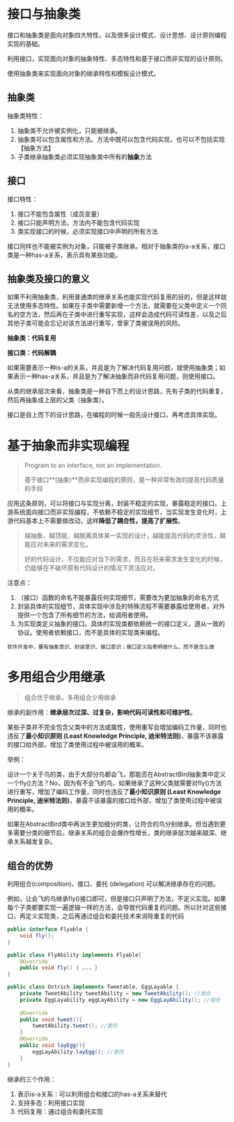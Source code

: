 # 接口与抽象类

接口和抽象类是面向对象四大特性，以及很多设计模式、设计思想、设计原则编程实现的基础。

利用接口，实现面向对象的抽象特性、多态特性和基于接口而非实现的设计原则。

使用抽象类来实现面向对象的继承特性和模板设计模式。

## 抽象类

抽象类特性：

1. 抽象类不允许被实例化，只能被继承。
2. 抽象类可以包含属性和方法。方法中既可以包含代码实现，也可以不包括实现【抽象方法】
3. 子类继承抽象类必须实现抽象类中所有的**抽象**方法

## 接口

接口特性：

1. 接口不能包含属性（成员变量）
2. 接口只能声明方法，方法内不能包含代码实现
3. 类实现接口的时候，必须实现接口中声明的所有方法

接口同样也不能被实例为对象，只能被子类继承。相对于抽象类的is-a关系，接口类是一种has-a关系，表示具有某些功能。

## 抽象类及接口的意义

如果不利用抽象类，利用普通类的继承关系也能实现代码复用的目的，但是这样就无法使用多态特性。如果在子类中需要新增一个方法，就需要在父类中定义一个同名的空方法，然后再在子类中进行重写实现，这样会造成代码可读性差，以及之后其他子类可能会忘记对该方法进行重写，曾家了类被误用的风险。

**抽象类：代码复用**

**接口类：代码解耦**

如果需要表示一种is-a的关系，并且是为了解决代码复用问题，就使用抽象类；如果表示一种has-a关系，并且是为了解决抽象而非代码复用问题，则使用接口。

从类的继承层次来看，抽象类是一种自下而上的设计思路，先有子类的代码重复，然后再抽象成上层的父类（抽象类）。

接口是自上而下的设计思路，在编程的时候一般先设计接口，再考虑具体实现。

# 基于抽象而非实现编程

> Program to an interface, not an implementation.
>
> 基于接口**(抽象)**而非实现编程的原则，是一种非常有效的提高代码质量的手段

应用这条原则，可以将接口与实现分离，封装不稳定的实现，暴露稳定的接口。上游系统面向接口而非实现编程，不依赖不稳定的实现细节，当实现发生变化时，上游代码基本上不需要做改动，这样**降低了耦合性，提高了扩展性**。

> 越抽象、越顶层、越脱离具体某一实现的设计，越能提高代码的灵活性，越能应对未来的需求变化。
>
> 好的代码设计，不仅能应对当下的需求，而且在将来需求发生变化的时候，仍能够在不破坏原有代码设计的情况下灵活应对。

注意点：

1. （接口）函数的命名不能暴露任何实现细节，需要改为更加抽象的命名方式
2. 封装具体的实现细节，具体实现中涉及的特殊流程不需要暴露给使用者，对外提供一个包含了所有细节的方法，给调用者使用。
3. 为实现类定义抽象的接口。具体的实现类都依赖统一的接口定义，遵从一致的协议。使用者依赖接口，而不是具体的实现类来编程。

`软件开发中，要有抽象意识、封装意识、接口意识；接口定义指表明做什么，而不是怎么做`

# 多用组合少用继承

> 组合优于继承，多用组合少用继承

继承的副作用：**继承层次过深、过复杂，影响代码可读性和可维护性**。

某些子类并不完全包含父类中的方法或属性，使用重写会增加编码工作量，同时也违反了**最小知识原则 (Least Knowledge Principle, 迪米特法则)**，暴露不该暴露的接口给外部，增加了类使用过程中被误用的概率。

举例：

设计一个关于鸟的类，由于大部分鸟都会飞，那能否在AbstractBird抽象类中定义一个fly()方法？No，因为有不会飞的鸟，如果继承了这种父类就需要对fly()方法进行重写，增加了编码工作量，同时也违反了**最小知识原则 (Least Knowledge Principle, 迪米特法则)**，暴露不该暴露的接口给外部，增加了类使用过程中被误用的概率。

如果在AbstractBird类中再派生更加细分的类，让符合的鸟分别继承。但当遇到更多需要分类的细节后，继承关系的组合会爆炸性增长，类的继承层次越来越深、继承关系越发复杂。

## 组合的优势

利用组合(composition)、接口、委托 (delegation) 可以解决继承存在的问题。

例如，让会飞的鸟继承fly()接口即可，但是接口只声明了方法，不定义实现。如果每个子类都要实现一遍逻辑一样的方法，会导致代码重复的问题。所以针对这些接口，再定义实现类，之后再通过组合和委托技术来消除重复的代码

```java
public interface Flyable {
	void fly();
}

public class FlyAbility implements Flyable{
    @Override
    public void fly() { ... }
}

public class Ostrich implements Tweetable, EggLayable {
    private TweetAbility tweetAbility = new TweetAbility(); //组合
    private EggLayability eggLayAbility = new EggLayAbility(); //组合
    
    @Override
    public void tweet(){
        tweetAbility.tweet(); //委托
    }
    @Override
    public void layEgg(){
        eggLayAbility.layEgg(); //委托
    }
}

```

继承的三个作用：

1. 表示is-a关系：可以利用组合和接口的has-a关系来替代
2. 支持多态：利用接口实现
3. 代码复用：通过组合和委托实现